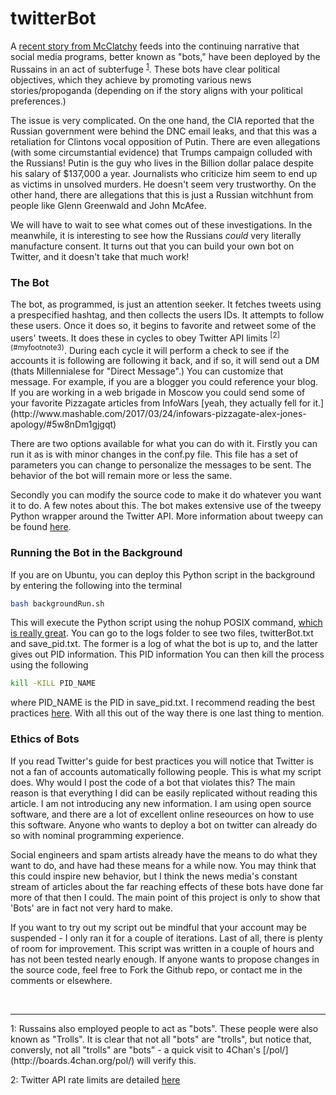 <H1>twitterBot</H1>

A [recent story from McClatchy](http://www.mcclatchydc.com/news/politics-government/white-house/article139695453.html) feeds into the continuing narrative that social media programs, better known as "bots," have been deployed by the Russains in an act of subterfuge <sup>[1](#myfootnote1)</sup>. These bots have clear political objectives, which they achieve by promoting various news stories/propoganda (depending on if the story aligns with your political preferences.)

The issue is very complicated. On the one hand, the CIA reported that the Russian government were behind the DNC email leaks, and that this was a retaliation for Clintons vocal opposition of Putin. There are even allegations (with some circumstantial evidence) that Trumps campaign colluded with the Russians! Putin is the guy who lives in the Billion dollar palace despite his salary of $137,000 a year. Journalists who criticize him seem to end up as victims in unsolved murders. He doesn't seem very trustworthy. On the other hand, there are allegations that this is just a Russian witchhunt from people like Glenn Greenwald and John McAfee.

We will have to wait to see what comes out of these investigations. In the meanwhile, it is interesting to see how the Russians *could* very literally manufacture consent. It turns out that you can build your own bot on Twitter, and it doesn't take that much work!
 

<h3> The Bot</h3>
The bot, as programmed, is just an attention seeker. It fetches tweets using a prespecified hashtag, and then collects the users IDs. It attempts to follow these users. Once it does so, it begins to favorite and retweet some of the users' tweets. It does these in cycles to obey Twitter API limits <sup>[2](#myfootnote3)</sup>. During each cycle it will perform a check to see if the accounts it is following are following it back, and if so, it will send out a DM (thats Millennialese for "Direct Message".) You can customize that message. For example, if you are a blogger you could reference your blog. If you are working in a web brigade in Moscow you could send some of your favorite Pizzagate articles from InfoWars [yeah, they actually fell for it.](http://www.mashable.com/2017/03/24/infowars-pizzagate-alex-jones-apology/#5w8nDm1gjgqt)

There are two options available for what you can do with it. Firstly you can run it as is with minor changes in the conf.py file. This file has a set of parameters you can change to personalize the messages to be sent. The behavior of the bot will remain more or less the same.

Secondly you can modify the source code to make it do whatever you want it to do. A few notes about this. The bot makes extensive use of the tweepy Python wrapper around the Twitter API. More information about tweepy can be found [here](http:www.//docs.tweepy.org/en/v3.5.0/api.html).

<h3> Running the Bot in the Background</h3>
If you are on Ubuntu, you can deploy this Python script in the background by entering the following into the terminal

```bash
bash backgroundRun.sh 
```

This will execute the Python script using the nohup POSIX command, [which is really great](http:/www./linux.101hacks.com/unix/nohup-command/). You can go to the logs folder to see two files, twitterBot.txt and save_pid.txt. The former is a log of what the bot is up to, and the latter gives out PID information. This PID information You can then kill the process using the following

```bash
kill -KILL PID_NAME
```

where PID_NAME is the PID in save_pid.txt. I recommend reading the best practices [here](https://support.twitter.com/articles/68916). With all this out of the way there is one last thing to mention.

<h3> Ethics of Bots</h3>
If you read Twitter's guide for best practices you will notice that Twitter is not a fan of accounts automatically following people. This is what my script does. Why would I post the code of a bot that violates this? The main reason is that everything I did can be easily replicated without reading this article. I am not introducing any new information. I am using open source software, and there are a lot of excellent online reseources on how to use this software. Anyone who wants to deploy a bot on twitter can already do so with nominal programming experience. 

Social engineers and spam artists already have the means to do what they want to do, and have had these means for a while now. You may think that this could inspire new behavior, but I think the news media's constant stream of articles about the far reaching effects of these bots have done far more of that then I could. The main point of this project is only to show that 'Bots' are in fact not very hard to make.

If you want to try out my script out be mindful that your account may be suspended - I only ran it for a couple of iterations. Last of all, there is plenty of room for improvement. This script was written in a couple of hours and has not been tested nearly enough. If anyone wants to propose changes in the source code, feel free to Fork the Github repo, or contact me in the comments or elsewhere.

<br>
<hr>
<a name="myfootnote1">1</a>: Russains also employed people to act as "bots". These people were also known as "Trolls". It is clear that not all "bots" are "trolls", but notice that, conversly, not all "trolls" are "bots" - a quick visit to 4Chan's [/pol/](http://boards.4chan.org/pol/) will verify this.

<a name="myfootnote3">2</a>: Twitter API rate limits are detailed [here](https:www.//dev.twitter.com/rest/public/rate-limits)
